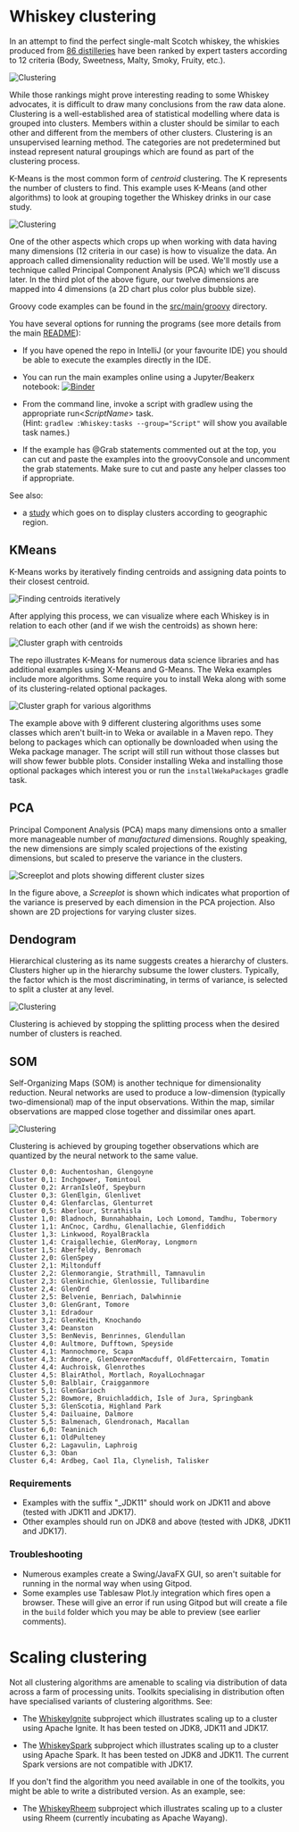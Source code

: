 # Whiskey clustering

In an attempt to find the perfect single-malt Scotch whiskey,
the whiskies produced from [86 distilleries](https://www.niss.org/sites/default/files/ScotchWhisky01.txt) have been ranked
by expert tasters according to 12 criteria (Body, Sweetness, Malty, Smoky, Fruity, etc.).

![Clustering](../../docs/images/clustering_bottles.jpg)

While those rankings might prove interesting reading to some Whiskey advocates,
it is difficult to draw many conclusions from the raw data alone.
Clustering is a well-established area of statistical modelling where
data is grouped into clusters.
Members within a cluster should be similar to each other and
different from the members of other clusters.
Clustering is an unsupervised learning method.
The categories are not predetermined but instead represent natural groupings
which are found as part of the clustering process.

K-Means is the most common form of _centroid_ clustering.
The K represents the number of clusters to find.
This example uses K-Means (and other algorithms) to look at grouping together
the Whiskey drinks in our case study.

![Clustering](../../docs/images/clustering_jfreechart.png)

One of the other aspects which crops up when working with data having many dimensions
(12 criteria in our case) is how to visualize the data. An approach called
dimensionality reduction will be used. We'll mostly use a technique called
Principal Component Analysis (PCA) which we'll discuss later. In the third plot
of the above figure, our twelve dimensions are mapped into 4 dimensions (a 2D chart
plus color plus bubble size).

Groovy code examples can be found in the [src/main/groovy](src/main/groovy) directory.

You have several options for running the programs (see more details from the main [README](../../README.md#running-the-examples)):

* If you have opened the repo in IntelliJ (or your favourite IDE) you should be able to execute the examples directly in the IDE.

* You can run the main examples online using a Jupyter/Beakerx notebook:
[![Binder](https://mybinder.org/badge_logo.svg)](https://mybinder.org/v2/gh/paulk-asert/groovy-data-science/master?filepath=subprojects%2FWhiskey%2Fsrc%2Fmain%2Fnotebook%2FWhiskey.ipynb)

* From the command line, invoke a script with gradlew using the appropriate run&lt;_ScriptName_&gt; task.\
  (Hint: `gradlew :Whiskey:tasks --group="Script"` will show you available task names.)
* If the example has @Grab statements commented out at the top, you can cut and paste the examples into the groovyConsole
and uncomment the grab statements. Make sure to cut and paste any helper classes too if appropriate.

See also:
* a [study](https://blog.revolutionanalytics.com/2013/12/k-means-clustering-86-single-malt-scotch-whiskies.html) which goes on to display clusters according to geographic region.

## KMeans

K-Means works by iteratively finding centroids and assigning data points to their closest
centroid.

![Finding centroids iteratively](../../docs/images/clustering_kmeans.png)

After applying this process, we can visualize where each Whiskey is
in relation to each other (and if we wish the centroids) as shown here:

![Cluster graph with centroids](../../docs/images/clustering_centroids.png)

The repo illustrates K-Means for numerous data science libraries and
has additional examples using X-Means and G-Means. The Weka examples include more algorithms.
Some require you to install Weka along with some of its clustering-related optional packages.

![Cluster graph for various algorithms](../../docs/images/clustering_various.png)

The example above with 9 different clustering algorithms uses some
classes which aren't built-in to Weka or available in a Maven repo.
They belong to packages which can optionally be downloaded when using the Weka package manager.
The script will still run without those classes but will show fewer bubble plots.
Consider installing Weka and installing those optional packages which interest you
or run the `installWekaPackages` gradle task.

## PCA

Principal Component Analysis (PCA) maps many dimensions
onto a smaller more manageable number of _manufactured_ dimensions.
Roughly speaking, the new dimensions are simply scaled projections
of the existing dimensions, but scaled to preserve the variance in the clusters.

![Screeplot and plots showing different cluster sizes](../../docs/images/clustering_scree.png)

In the figure above, a _Screeplot_ is shown which indicates what proportion
of the variance is preserved by each dimension in the PCA projection.
Also shown are 2D projections for varying cluster sizes.

## Dendogram

Hierarchical clustering as its name suggests creates a hierarchy of clusters.
Clusters higher up in the hierarchy subsume the lower clusters.
Typically, the factor which is the most discriminating, in terms of variance,
is selected to split a cluster at any level.

![Clustering](../../docs/images/clustering_dendogram.png)

Clustering is achieved by stopping the splitting process when the
desired number of clusters is reached.

## SOM

Self-Organizing Maps (SOM) is another technique for dimensionality reduction.
Neural networks are used to produce a low-dimension (typically two-dimensional)
map of the input observations. Within the map,
similar observations are mapped close together and dissimilar ones apart.

![Clustering](../../docs/images/clustering_som_heatmap.png)

Clustering is achieved by grouping together observations
which are quantized by the neural network to the same value.

```text
Cluster 0,0: Auchentoshan, Glengoyne
Cluster 0,1: Inchgower, Tomintoul
Cluster 0,2: ArranIsleOf, Speyburn
Cluster 0,3: GlenElgin, Glenlivet
Cluster 0,4: Glenfarclas, Glenturret
Cluster 0,5: Aberlour, Strathisla
Cluster 1,0: Bladnoch, Bunnahabhain, Loch Lomond, Tamdhu, Tobermory
Cluster 1,1: AnCnoc, Cardhu, Glenallachie, Glenfiddich
Cluster 1,3: Linkwood, RoyalBrackla
Cluster 1,4: Craigallechie, GlenMoray, Longmorn
Cluster 1,5: Aberfeldy, Benromach
Cluster 2,0: GlenSpey
Cluster 2,1: Miltonduff
Cluster 2,2: Glenmorangie, Strathmill, Tamnavulin
Cluster 2,3: Glenkinchie, Glenlossie, Tullibardine
Cluster 2,4: GlenOrd
Cluster 2,5: Belvenie, Benriach, Dalwhinnie
Cluster 3,0: GlenGrant, Tomore
Cluster 3,1: Edradour
Cluster 3,2: GlenKeith, Knochando
Cluster 3,4: Deanston
Cluster 3,5: BenNevis, Benrinnes, Glendullan
Cluster 4,0: Aultmore, Dufftown, Speyside
Cluster 4,1: Mannochmore, Scapa
Cluster 4,3: Ardmore, GlenDeveronMacduff, OldFettercairn, Tomatin
Cluster 4,4: Auchroisk, Glenrothes
Cluster 4,5: BlairAthol, Mortlach, RoyalLochnagar
Cluster 5,0: Balblair, Craigganmore
Cluster 5,1: GlenGarioch
Cluster 5,2: Bowmore, Bruichladdich, Isle of Jura, Springbank
Cluster 5,3: GlenScotia, Highland Park
Cluster 5,4: Dailuaine, Dalmore
Cluster 5,5: Balmenach, Glendronach, Macallan
Cluster 6,0: Teaninich
Cluster 6,1: OldPulteney
Cluster 6,2: Lagavulin, Laphroig
Cluster 6,3: Oban
Cluster 6,4: Ardbeg, Caol Ila, Clynelish, Talisker
```

### Requirements

* Examples with the suffix "_JDK11" should work on JDK11 and above (tested with JDK11 and JDK17).
* Other examples should run on JDK8 and above (tested with JDK8, JDK11 and JDK17).

### Troubleshooting

* Numerous examples create a Swing/JavaFX GUI, so aren't suitable for running in the normal way when using Gitpod.
* Some examples use Tablesaw Plot.ly integration which fires open a browser. These will give an error if run
  using Gitpod but will create a file in the `build` folder which you may be able to preview (see earlier comments).

# Scaling clustering

Not all clustering algorithms are amenable to scaling via distribution of data across a farm of processing units.
Toolkits specialising in distribution often have specialised variants of clustering algorithms.
See:

* The [WhiskeyIgnite](subprojects/WhiskeyIgnite/src/main/groovy) subproject which illustrates scaling up to a cluster using Apache Ignite. It has been tested on JDK8, JDK11 and JDK17.

* The [WhiskeySpark](subprojects/WhiskeySpark/src/main/groovy) subproject which illustrates scaling up to a cluster using Apache Spark. It has been tested on JDK8 and JDK11. The current Spark versions are not compatible with JDK17.

If you don't find the algorithm you need available in one of the toolkits,
you might be able to write a distributed version. As an example, see:

* The [WhiskeyRheem](subprojects/WhiskeyRheem/src/main/groovy) subproject which illustrates scaling up to a cluster using Rheem (currently incubating as Apache Wayang).
